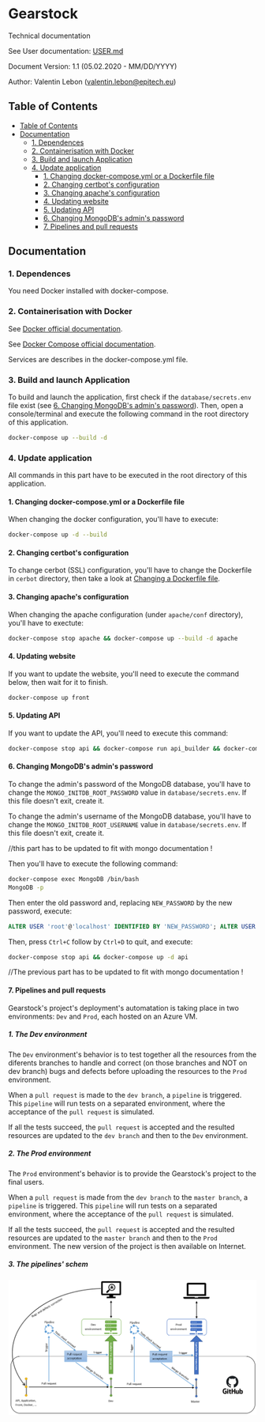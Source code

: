 # Gearstock

Technical documentation

See User documentation: [USER.md](USER.md)

Document Version: 1.1 (05.02.2020 - MM/DD/YYYY)

Author: Valentin Lebon (valentin.lebon@epitech.eu)

## Table of Contents

- [Table of Contents](#Table-of-Contents)
- [Documentation](#Documentation)
  - [1. Dependences](#1-Dependences)
  - [2. Containerisation with Docker](#2-Containerisation-with-Docker)
  - [3. Build and launch Application](#3-Build-and-launch-Application)
  - [4. Update application](#4-Update-application)
    - [1. Changing docker-compose.yml or a Dockerfile file](#1-Changing-docker-composeyml-or-a-Dockerfile-file)
    - [2. Changing certbot's configuration](#2-Changing-certbots-configuration)
    - [3. Changing apache's configuration](#3-Changing-apaches-configuration)
    - [4. Updating website](#4-Updating-website)
    - [5. Updating API](#5-Updating-API)
    - [6. Changing MongoDB's admin's password](#6-Changing-MongoDBs-admins-password)
    - [7. Pipelines and pull requests](#7-Pipelines-and-pull-requests)

## Documentation

### 1. Dependences

You need Docker installed with docker-compose.

### 2. Containerisation with Docker

See [Docker official documentation](https://docs.docker.com/).

See [Docker Compose official documentation](https://docs.docker.com/compose/).

Services are describes in the docker-compose.yml file.

### 3. Build and launch Application

To build and launch the application, first check if the ```database/secrets.env``` file exist (see [6. Changing MongoDB's admin's password](#6-Changing-MongoDBs-admins-password)). Then, open a console/terminal and execute the following command in the root directory of this application.

```bash
docker-compose up --build -d
```

### 4. Update application

All commands in this part have to be executed in the root directory of this application.

#### 1. Changing docker-compose.yml or a Dockerfile file

When changing the docker configuration, you'll have to execute:

```bash
docker-compose up -d --build
```

#### 2. Changing certbot's configuration

To change cerbot (SSL) configuration, you'll have to change the Dockerfile in ```cerbot``` directory, then take a look at [Changing a Dockerfile file](#1-changing-docker-composeyml-or-a-dockerfile-file).

#### 3. Changing apache's configuration

When changing the apache configuration (under ```apache/conf``` directory), you'll have to exectute:

```bash
docker-compose stop apache && docker-compose up --build -d apache
```

#### 4. Updating website

If you want to update the website, you'll need to execute the command below, then wait for it to finish.

```bash
docker-compose up front
```

#### 5. Updating API

If you want to update the API, you'll need to execute this command:

```bash
docker-compose stop api && docker-compose run api_builder && docker-compose up -d api
```

#### 6. Changing MongoDB's admin's password

To change the admin's password of the MongoDB database, you'll have to change the ```MONGO_INITDB_ROOT_PASSWORD``` value in ```database/secrets.env```. If this file doesn't exit, create it.

To change the admin's username of the MongoDB database, you'll have to change the ```MONGO_INITDB_ROOT_USERNAME``` value in ```database/secrets.env```. If this file doesn't exit, create it.

//this part has to be updated to fit with mongo documentation !

Then you'll have to execute the following command:

```bash
docker-compose exec MongoDB /bin/bash
MongoDB -p
```

Then enter the old password and, replacing ```NEW_PASSWORD``` by the new password, execute:

```sql
ALTER USER 'root'@'localhost' IDENTIFIED BY 'NEW_PASSWORD'; ALTER USER 'root'@'172.19.%' IDENTIFIED BY 'NEW_PASSWORD';
```

Then, press ```Ctrl+C``` follow by ```Ctrl+D``` to quit, and execute:

```bash
docker-compose stop api && docker-compose up -d api
```

//The previous part has to be updated to fit with mongo documentation !

#### 7. Pipelines and pull requests

Gearstock's project's deployment's automatation is taking place in two environments: ```Dev``` and ```Prod```, each hosted on an Azure VM.

##### 1. The Dev environment

The ```Dev``` environment's behavior is to test together all the resources from the diferents branches to handle and correct (on those branches and NOT on dev branch) bugs and defects before uploading the resources to the ```Prod``` environment.

When a ```pull request``` is made to the ```dev branch```, a ```pipeline``` is triggered. This ```pipeline``` will run tests on a separated environment, where the acceptance of the ```pull request``` is simulated.

If all the tests succeed, the ```pull request``` is accepted and the resulted resources are updated to the ```dev branch``` and then to the ```Dev``` environment.

##### 2. The Prod environment

The ```Prod``` environment's behavior is to provide the Gearstock's project to the final users.

When a ```pull request``` is made from the ```dev branch``` to the ```master branch```, a ```pipeline``` is triggered. This ```pipeline``` will run tests on a separated environment, where the acceptance of the ```pull request``` is simulated.

If all the tests succeed, the ```pull request``` is accepted and the resulted resources are updated to the ```master branch``` and then to the ```Prod``` environment. The new version of the project is then available on Internet.

##### 3. The pipelines' schem

![Pipelines](pipelines.png "Pipelines")
